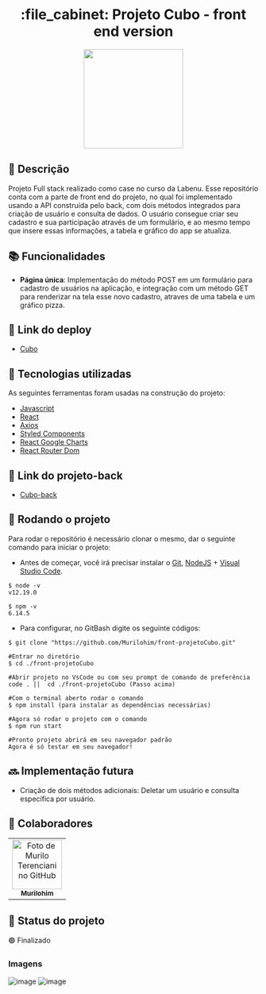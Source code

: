 <h1 align="center">:file_cabinet: Projeto Cubo - front end version</h1>

<p align="center">
  <img src="https://cubo.network/assets/images/cubo.svg" width="200">
</p>

## :memo: Descrição
Projeto Full stack realizado como case no curso da Labenu. 
Esse repositório conta com a parte de front end do projeto, no qual foi implementado usando a API construída pelo back, com dois métodos integrados para criação de usuário e consulta de dados. 
O usuário consegue criar seu cadastro e sua participação através de um formulário, e ao mesmo tempo que insere essas informações, a tabela e gráfico do app se atualiza.

## :books: Funcionalidades
* <b>Página única</b>: Implementação do método POST em um formulário para cadastro de usuários na aplicação, e integração com um método GET para renderizar na tela
esse novo cadastro, atraves de uma tabela e um gráfico pizza.

## 🔗 Link do deploy

- [Cubo](https://case-cubo-maryam.surge.sh/)

## :wrench: Tecnologias utilizadas
As seguintes ferramentas foram usadas na construção do projeto:

- [Javascript](https://www.javascript.com/)
- [React](https://pt-br.reactjs.org/)
- [Axios](https://axios-http.com/)
- [Styled Components](https://styled-components.com/)
- [React Google Charts](https://www.react-google-charts.com/)
- [React Router Dom](https://v5.reactrouter.com/web/guides/quick-start)

## 🔗 Link do projeto-back

- [Cubo-back](https://github.com/Murilohim/back-projetoCubo)

## :rocket: Rodando o projeto

Para rodar o repositório é necessário clonar o mesmo, dar o seguinte comando para iniciar o projeto:
- Antes de começar, você irá precisar instalar o [Git](https://git-scm.com/), [NodeJS](https://nodejs.org/pt-br/download/) + [Visual Studio Code](https://code.visualstudio.com/).

```# Versões mínimas ou superiores.
$ node -v
v12.19.0

$ npm -v
6.14.5
```

- Para configurar, no GitBash digite os seguinte códigos:
```# Clonar o repositório
$ git clone "https://github.com/Murilohim/front-projetoCubo.git"

#Entrar no diretório
$ cd ./front-projetoCubo

#Abrir projeto no VsCode ou com seu prompt de comando de preferência
code . ||  cd ./front-projetoCubo (Passo acima) 

#Com o terminal aberto rodar o comando
$ npm install (para instalar as dependências necessárias)

#Agora só rodar o projeto com o comando
$ npm run start

#Pronto projeto abrirá em seu navegador padrão
Agora é só testar em seu navegador!

```

## :soon: Implementação futura
* Criação de dois métodos adicionais: Deletar um usuário e consulta específica por usuário.

## :handshake: Colaboradores
<table>
  <tr>
    <td align="center">
      <a href="http://github.com/murilohim">
        <img src="https://avatars.githubusercontent.com/u/84817937?s=400&u=889026ba86ed2fc84b6a1719fa7fbed7b6289128&v=4" width="100px;" alt="Foto de Murilo Terenciani no GitHub"/><br>
        <sub>
          <b>Murilohim</b>
        </sub>
      </a>
    </td>
  </tr>
</table>

## :dart: Status do projeto
🟢 Finalizado

### Imagens
![image](https://user-images.githubusercontent.com/84817937/151995889-c9b0a74d-d6e7-42fc-b6c1-6a2b489155ef.png)
![image](https://user-images.githubusercontent.com/84817937/151995921-976e3fda-a4cb-46a3-8e6a-543939ff4645.png)
